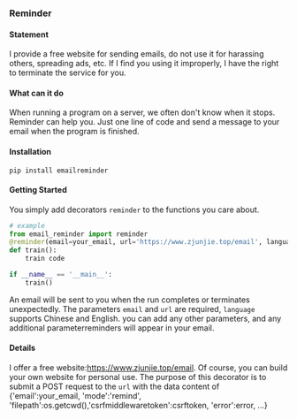 ### Reminder

#### Statement
I provide a free website for sending emails, do not use it for harassing others, spreading ads, etc. If I find you using it improperly, I have the right to terminate the service for you.  

#### What can it do
When running a program on a server, we often don't know when it stops.  Reminder can help you.  Just one line of code and send a message to your email when the program is finished.  

#### Installation
```shell
pip install emailreminder
```

#### Getting Started
You simply add decorators `reminder` to the functions you care about.
```python
# example
from email_reminder import reminder
@reminder(email=your_email, url='https://www.zjunjie.top/email', language='Chinese')
def train():
    train code

if __name__ == '__main__':
    train()
```
An email will be sent to you when the run completes or terminates unexpectedly.  The parameters `email` and `url` are required, `language` supports Chinese and English. you can add any other parameters, and any additional parameterreminders will appear in your email.  

#### Details
I offer a free website:https://www.zjunjie.top/email. Of course, you can build your own website for personal use.
The purpose of this decorator is to submit a POST request to the `url` with the data content of {'email':your_email, 'mode':'remind', 'filepath':os.getcwd(),'csrfmiddlewaretoken':csrftoken, 'error':error, ...}

